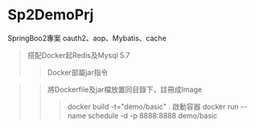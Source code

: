 # Sp2DemoPrj
SpringBoo2專案  oauth2、aop、Mybatis、cache
>搭配Docker起Redis及Mysql 5.7
>>Docker部屬jar指令

>>將Dockerfile及jar檔放置同目錄下，註冊成Image
>>>docker build -t="demo/basic" .
>>啟動容器
>>>docker run --name schedule -d -p 8888:8888 demo/basic
